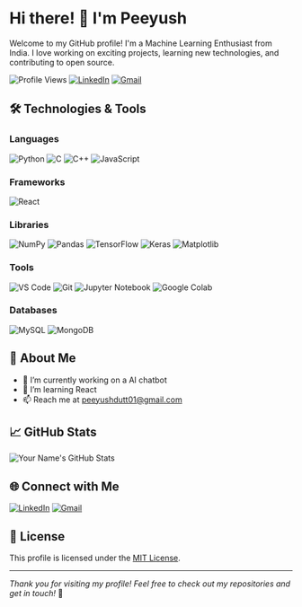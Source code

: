 # Hi there! 👋 I'm Peeyush

Welcome to my GitHub profile! I'm a Machine Learning Enthusiast from India. I love working on exciting projects, learning new technologies, and contributing to open source.

![Profile Views](https://komarev.com/ghpvc/?username=peeyushdutt01&color=blue)
[![LinkedIn](https://img.shields.io/badge/-LinkedIn-blue?style=flat&logo=Linkedin&logoColor=white)](www.linkedin.com/in/peeyush-dutt-b35954289)
[![Gmail](https://img.shields.io/badge/-Gmail-c14438?style=flat&logo=Gmail&logoColor=white)](mailto:peeyushdutt01@gmail.com)

## 🛠️ Technologies & Tools
### Languages
![Python](https://img.shields.io/badge/-Python-3776AB?style=flat&logo=python&logoColor=white) 
![C](https://img.shields.io/badge/-C-A8B9CC?style=flat&logo=c&logoColor=white)
![C++](https://img.shields.io/badge/-C++-00599C?style=flat&logo=c%2B%2B&logoColor=white) 
![JavaScript](https://img.shields.io/badge/-JavaScript-F7DF1E?style=flat&logo=javascript&logoColor=black)

### Frameworks
![React](https://img.shields.io/badge/-React-61DAFB?style=flat&logo=react&logoColor=white)

### Libraries
![NumPy](https://img.shields.io/badge/-NumPy-013243?style=flat&logo=numpy&logoColor=white)
![Pandas](https://img.shields.io/badge/-Pandas-150458?style=flat&logo=pandas&logoColor=white)
![TensorFlow](https://img.shields.io/badge/-TensorFlow-FF6F00?style=flat&logo=tensorflow&logoColor=white)
![Keras](https://img.shields.io/badge/-Keras-D00000?style=flat&logo=keras&logoColor=white)
![Matplotlib](https://img.shields.io/badge/-Matplotlib-11557C?style=flat&logo=plotly&logoColor=white)

### Tools
![VS Code](https://img.shields.io/badge/-VS%20Code-007ACC?style=flat&logo=visual-studio-code&logoColor=white)
![Git](https://img.shields.io/badge/-Git-F05032?style=flat&logo=git&logoColor=white)
![Jupyter Notebook](https://img.shields.io/badge/-Jupyter-F37626?style=flat&logo=jupyter&logoColor=white)
![Google Colab](https://img.shields.io/badge/-Google%20Colab-F9AB00?style=flat&logo=google-colab&logoColor=white)

### Databases
![MySQL](https://img.shields.io/badge/-MySQL-4479A1?style=flat&logo=mysql&logoColor=white)
![MongoDB](https://img.shields.io/badge/-MongoDB-47A248?style=flat&logo=mongodb&logoColor=white)


## 🚀 About Me

- 🔭 I’m currently working on a AI chatbot
- 🌱 I’m learning React
- 📫 Reach me at peeyushdutt01@gmail.com

## 📈 GitHub Stats

![Your Name's GitHub Stats](https://github-readme-stats.vercel.app/api?username=yourusername&show_icons=true&theme=radical)


## 🌐 Connect with Me

[![LinkedIn](https://img.shields.io/badge/-LinkedIn-blue?style=flat&logo=Linkedin&logoColor=white)](www.linkedin.com/in/peeyush-dutt-b35954289)
[![Gmail](https://img.shields.io/badge/-Gmail-c14438?style=flat&logo=Gmail&logoColor=white)](mailto:peeyushdutt01@gmail.com)

## 📜 License

This profile is licensed under the [MIT License](LICENSE).

---

*Thank you for visiting my profile! Feel free to check out my repositories and get in touch!* 🚀

